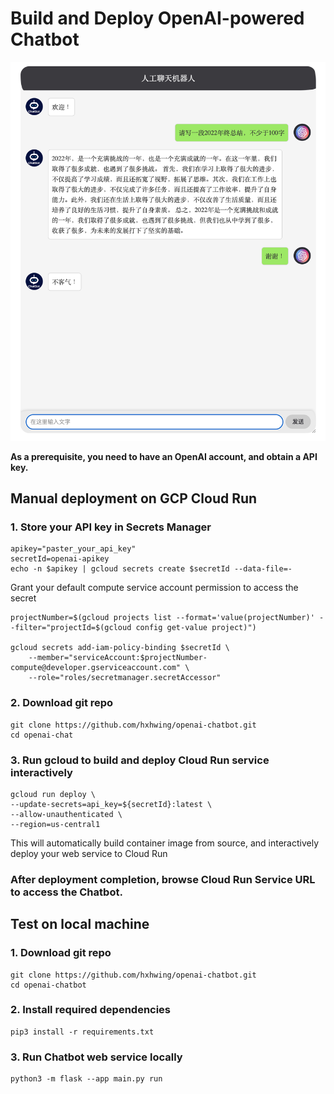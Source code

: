# Build and Deploy OpenAI-powered Chatbot

![demo](static/images/demo.png)

**As a prerequisite, you need to have an OpenAI account, and obtain a API key.**

## Manual deployment on GCP Cloud Run

### 1. Store your API key in Secrets Manager
```
apikey="paster_your_api_key"
secretId=openai-apikey
echo -n $apikey | gcloud secrets create $secretId --data-file=-

```
Grant your default compute service account permission to access the secret
```
projectNumber=$(gcloud projects list --format='value(projectNumber)' --filter="projectId=$(gcloud config get-value project)")

gcloud secrets add-iam-policy-binding $secretId \
    --member="serviceAccount:$projectNumber-compute@developer.gserviceaccount.com" \
    --role="roles/secretmanager.secretAccessor"
```

### 2. Download git repo
```
git clone https://github.com/hxhwing/openai-chatbot.git
cd openai-chat
```

### 3. Run gcloud to build and deploy Cloud Run service interactively
```
gcloud run deploy \
--update-secrets=api_key=${secretId}:latest \
--allow-unauthenticated \
--region=us-central1
```

This will automatically build container image from source, and interactively deploy your web service to Cloud Run


### After deployment completion, browse Cloud Run Service URL to access the Chatbot. 



## Test on local machine

### 1. Download git repo
```
git clone https://github.com/hxhwing/openai-chatbot.git
cd openai-chatbot
```

### 2. Install required dependencies
```
pip3 install -r requirements.txt
```

### 3. Run Chatbot web service locally
```
python3 -m flask --app main.py run
```